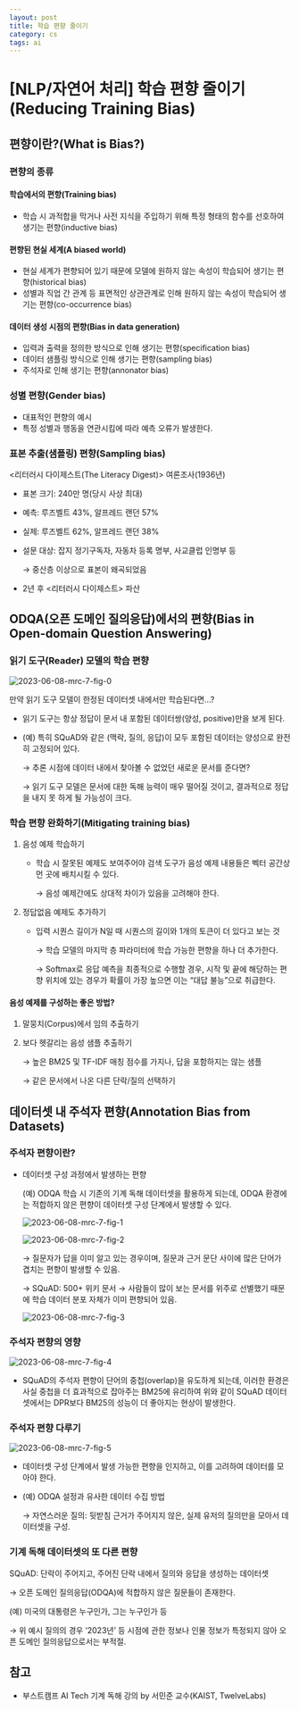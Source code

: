 ```yaml
---
layout: post
title: 학습 편향 줄이기
category: cs
tags: ai
---
```


# [NLP/자연어 처리] 학습 편향 줄이기(Reducing Training Bias)

## 편향이란?(What is Bias?)

### 편향의 종류

#### 학습에서의 편향(Training bias)

- 학습 시 과적합을 막거나 사전 지식을 주입하기 위해 특정 형태의 함수를 선호하여 생기는 편향(inductive bias)

#### 편향된 현실 세계(A biased world)

- 현실 세계가 편향되어 있기 때문에 모델에 원하지 않는 속성이 학습되어 생기는 편향(historical bias)
- 성별과 직업 간 관계 등 표면적인 상관관계로 인해 원하지 않는 속성이 학습되어 생기는 편향(co-occurrence bias)

#### 데이터 생성 시점의 편향(Bias in data generation)

- 입력과 출력을 정의한 방식으로 인해 생기는 편향(specification bias)
- 데이터 샘플링 방식으로 인해 생기는 편향(sampling bias)
- 주석자로 인해 생기는 편향(annonator bias)

### 성별 편향(Gender bias)

- 대표적인 편향의 예시
- 특정 성별과 행동을 연관시킴에 따라 예측 오류가 발생한다.

### 표본 추출(샘플링) 편향(Sampling bias)

<리터러시 다이제스트(The Literacy Digest)> 여론조사(1936년)

- 표본 크기: 240만 명(당시 사상 최대)
- 예측: 루즈벨트 43%, 알프레드 랜던 57%
- 실제: 루즈벨트 62%, 알프레드 랜던 38%
- 설문 대상: 잡지 정기구독자, 자동차 등록 명부, 사교클럽 인명부 등
    
    → 중산층 이상으로 표본이 왜곡되었음
    
- 2년 후 <리터러시 다이제스트> 파산

## ODQA(오픈 도메인 질의응답)에서의 편향(Bias in Open-domain Question Answering)

### 읽기 도구(Reader) 모델의 학습 편향

![2023-06-08-mrc-7-fig-0](../../../assets/img/mrc/2023-06-08-mrc-7-fig-0.png)

만약 읽기 도구 모델이 한정된 데이터셋 내에서만 학습된다면…?

- 읽기 도구는 항상 정답이 문서 내 포함된 데이터쌍(양성, positive)만을 보게 된다.
- (예) 특히 SQuAD와 같은 (맥락, 질의, 응답)이 모두 포함된 데이터는 양성으로 완전히 고정되어 있다.
    
    → 추론 시점에 데이터 내에서 찾아볼 수 없었던 새로운 문서를 준다면?
    
    → 읽기 도구 모델은 문서에 대한 독해 능력이 매우 떨어질 것이고, 결과적으로 정답을 내지 못 하게 될 가능성이 크다.
    

### 학습 편향 완화하기(Mitigating training bias)

1. 음성 예제 학습하기
    - 학습 시 잘못된 예제도 보여주어야 검색 도구가 음성 예제 내용들은 벡터 공간상 먼 곳에 배치시킬 수 있다.
        
        → 음성 예제간에도 상대적 차이가 있음을 고려해야 한다.
        
2. 정답없음 예제도 추가하기
    - 입력 시퀀스 길이가 N일 때 시퀀스의 길이와 1개의 토큰이 더 있다고 보는 것
        
        → 학습 모델의 마지막 층 파라미터에 학습 가능한 편향을 하나 더 추가한다.
        
        → Softmax로 응답 예측을 최종적으로 수행할 경우, 시작 및 끝에 해당하는 편향 위치에 있는 경우가 확률이 가장 높으면 이는 “대답 불능”으로 취급한다.
        

#### 음성 예제를 구성하는 좋은 방법?

1. 말뭉치(Corpus)에서 임의 추출하기
2. 보다 헷갈리는 음성 샘플 추출하기
    
    → 높은 BM25 및 TF-IDF 매칭 점수를 가지나, 답을 포함하지는 않는 샘플
    
    → 같은 문서에서 나온 다른 단락/질의 선택하기
    

## 데이터셋 내 주석자 편향(Annotation Bias from Datasets)

### 주석자 편향이란?

- 데이터셋 구성 과정에서 발생하는 편향
    
    (예) ODQA 학습 시 기존의 기계 독해 데이터셋을 활용하게 되는데, ODQA 환경에는 적합하지 않은 편향이 데이터셋 구성 단계에서 발생할 수 있다.
    
    ![2023-06-08-mrc-7-fig-1](../../../assets/img/mrc/2023-06-08-mrc-7-fig-1.png)
    
    ![2023-06-08-mrc-7-fig-2](../../../assets/img/mrc/2023-06-08-mrc-7-fig-2.png)
    
    → 질문자가 답을 이미 알고 있는 경우이며, 질문과 근거 문단 사이에 많은 단어가 겹치는 편향이 발생할 수 있음.
    
    → SQuAD: 500+ 위키 문서 → 사람들이 많이 보는 문서를 위주로 선별했기 때문에 학습 데이터 분포 자체가 이미 편향되어 있음.
    
    ![2023-06-08-mrc-7-fig-3](../../../assets/img/mrc/2023-06-08-mrc-7-fig-3.png)
    

### 주석자 편향의 영향

![2023-06-08-mrc-7-fig-4](../../../assets/img/mrc/2023-06-08-mrc-7-fig-4.png)

- SQuAD의 주석자 편향이 단어의 중첩(overlap)을 유도하게 되는데, 이러한 환경은 사실 중첩을 더 효과적으로 잡아주는 BM25에 유리하여 위와 같이 SQuAD 데이터셋에서는 DPR보다 BM25의 성능이 더 좋아지는 현상이 발생한다.

### 주석자 편향 다루기

![2023-06-08-mrc-7-fig-5](../../../assets/img/mrc/2023-06-08-mrc-7-fig-5.png)

- 데이터셋 구성 단계에서 발생 가능한 편향을 인지하고, 이를 고려하여 데이터를 모아야 한다.
- (예) ODQA 설정과 유사한 데이터 수집 방법
    
    → 자연스러운 질의: 뒷받침 근거가 주어지지 않은, 실제 유저의 질의만을 모아서 데이터셋을 구성.
    

### 기계 독해 데이터셋의 또 다른 편향

SQuAD: 단락이 주어지고, 주어진 단락 내에서 질의와 응답을 생성하는 데이터셋

→ 오픈 도메인 질의응답(ODQA)에 적합하지 않은 질문들이 존재한다.

(예) 미국의 대통령은 누구인가, 그는 누구인가 등

→ 위 예시 질의의 경우 ‘2023년’ 등 시점에 관한 정보나 인물 정보가 특정되지 않아 오픈 도메인 질의응답으로서는 부적절.

## 참고

- 부스트캠프 AI Tech 기계 독해 강의 by 서민준 교수(KAIST, TwelveLabs)